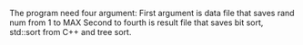 The program need four argument:
First argument is data file that saves rand num from 1 to MAX
Second to fourth is result file that saves bit sort, std::sort from C++ and tree sort. 
